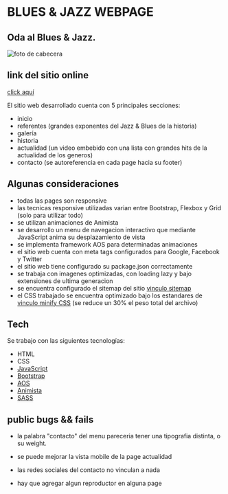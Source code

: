 # BLUES & JAZZ WEBPAGE
## Oda al Blues & Jazz.
![foto de cabecera](<https://upload.wikimedia.org/wikivoyage/en/a/ab/Jazz_DOTM_Banner_1.jpg>)

## link del sitio online
[click aquí](<https://luttringer.github.io/PreEntrega2Menendez/index.html>)

El sitio web desarrollado cuenta con 5 principales secciones:
- inicio
- referentes (grandes exponentes del Jazz & Blues de la historia)
- galería 
- historia
- actualidad (un video embebido con una lista con grandes hits de la actualidad de los generos)
- contacto (se autoreferencia en cada page hacia su footer)

## Algunas consideraciones

- todas las pages son responsive
- las tecnicas responsive utilizadas varian entre Bootstrap, Flexbox y Grid (solo para utilizar todo)
- se utilizan animaciones de Animista
- se desarrollo un menu de navegacion interactivo que mediante JavaScript anima su desplazamiento de vista
- se implementa framework AOS para determinadas animaciones
- el sitio web cuenta con meta tags configurados para Google, Facebook y Twitter
- el sitio web tiene configurado su package.json correctamente
- se trabaja con imagenes optimizadas, con loading lazy y bajo extensiones de ultima generacion 
- se encuentra configurado el sitemap del sitio [vinculo sitemap] 
- el CSS trabajado se encuentra optimizado bajo los estandares de [vinculo minify CSS] (se reduce un 30% el peso total del archivo)




## Tech

Se trabajo con las siguientes tecnologías:

- HTML
- CSS
- [JavaScript]
- [Bootstrap]
- [AOS]
- [Animista]
- [SASS]

## public bugs && fails
- la palabra "contacto" del menu pareceria tener una tipografia distinta, o su weight. 
- se puede mejorar la vista mobile de la page actualidad
- las redes sociales del contacto no vinculan a nada
- hay que agregar algun reproductor en alguna page

   [JavaScript]: <https://www.javascript.com/>
   [Bootstrap]: <https://getbootstrap.com/>
   [AOS]: <https://michalsnik.github.io/aos/>
   [Animista]: <https://animista.net/>
   [vinculo sitemap]: <https://github.com/luttringer/PreEntrega2Menendez/blob/main/sitemap.xml>
   [vinculo minify CSS]: <https://www.toptal.com/developers/cssminifier>
   [SASS]: <https://sass-lang.com/>
